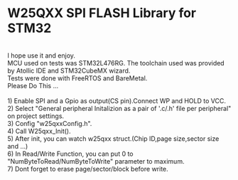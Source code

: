# W25QXX SPI FLASH Library for STM32
<br />
I hope use it and enjoy.
<br />
MCU used on tests was STM32L476RG.
The toolchain used was provided by Atollic IDE and STM32CubeMX wizard.
<br />
Tests were done with FreeRTOS and BareMetal.
 <br />
Please Do This ...
<br />
<br />
1) Enable SPI and a Gpio as output(CS pin).Connect WP and HOLD to VCC.
<br />
2) Select "General peripheral Initalizion as a pair of '.c/.h' file per peripheral" on project settings.
<br />
3) Config "w25qxxConfig.h".
<br />
4) Call W25qxx_Init(). 
<br />
5) After init, you can watch w25qxx struct.(Chip ID,page size,sector size and ...)
<br />
6) In Read/Write Function, you can put 0 to "NumByteToRead/NumByteToWrite" parameter to maximum.
<br />
7) Dont forget to erase page/sector/block before write.

